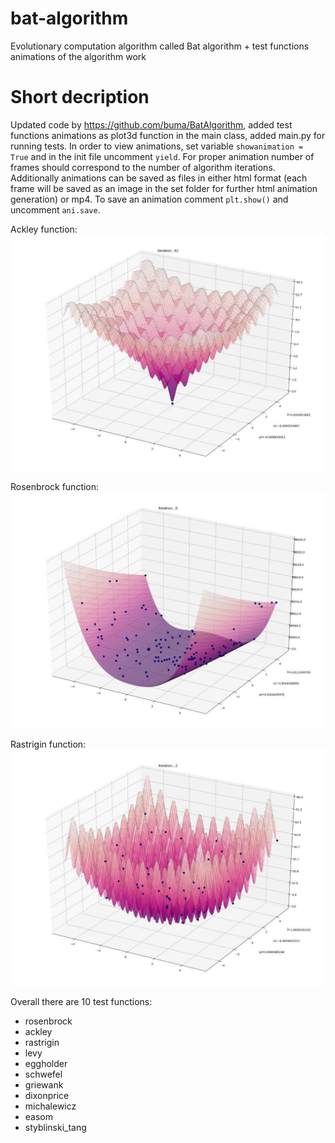# bat-algorithm
Evolutionary computation algorithm called Bat algorithm + test functions animations of the algorithm work

# Short decription
Updated code by https://github.com/buma/BatAlgorithm, added test functions animations as plot3d function in the main class, added main.py for running tests. In order to view animations, set variable `showanimation = True` and in the init file uncomment `yield`. For proper animation number of frames should correspond to the number of algorithm iterations.
Additionally animations can be saved as files in either html format (each frame will be saved as an image in the set folder for further html animation generation) or mp4. To save an animation comment `plt.show()` and uncomment `ani.save`. 

Ackley function:
![ackley](https://github.com/natuthepatatu/bat-algorithm/blob/master/ackley.jpg)

Rosenbrock function:
![rosenbrock](https://github.com/natuthepatatu/bat-algorithm/blob/master/rosenbrock.jpg)

Rastrigin function:
![rastrigin](https://github.com/natuthepatatu/bat-algorithm/blob/master/rastrigin.jpg)

Overall there are 10 test functions:
* rosenbrock
* ackley
* rastrigin
* levy
* eggholder
* schwefel
* griewank
* dixonprice
* michalewicz
* easom
* styblinski_tang
